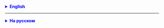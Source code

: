 <details style="margin-top: 16px">
  <summary style="cursor: pointer; color: blue;"><b>English</b></summary>

**Task 1.**



</details>

<hr>

<details style="margin-top: 16px">
  <summary style="cursor: pointer; color: blue;"><b>На русском</b></summary>

**Задача 1.**
Самостоятельно выполнить разработку Documents - Archive по аналогии с Photo-Album .

**Задача 2.** 
Закончить разработку приложения ToDoList (по аналогии с Photo-Album и Document-Archive).
В класс Task добавить поле с датой и временем создания задачи.

</details>